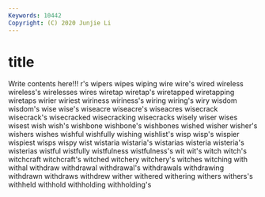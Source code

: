 ```yaml
---
Keywords: 10442
Copyright: (C) 2020 Junjie Li
---
```


# title

Write contents here!!!
r's 
wipers 
wipes 
wiping 
wire 
wire's 
wired 
wireless
wireless's 
wirelesses 
wires 
wiretap 
wiretap's 
wiretapped 
wiretapping 
wiretaps 
wirier 
wiriest
wiriness 
wiriness's 
wiring 
wiring's 
wiry 
wisdom 
wisdom's 
wise 
wise's 
wiseacre
wiseacre's 
wiseacres 
wisecrack 
wisecrack's 
wisecracked 
wisecracking 
wisecracks 
wisely 
wiser 
wises
wisest 
wish 
wish's 
wishbone 
wishbone's 
wishbones 
wished 
wisher 
wisher's 
wishers
wishes 
wishful 
wishfully 
wishing 
wishlist's 
wisp 
wisp's 
wispier 
wispiest 
wisps
wispy 
wist 
wistaria 
wistaria's 
wistarias 
wisteria 
wisteria's 
wisterias 
wistful 
wistfully
wistfulness 
wistfulness's 
wit 
wit's 
witch 
witch's 
witchcraft 
witchcraft's 
witched 
witchery
witchery's 
witches 
witching 
with 
withal 
withdraw 
withdrawal 
withdrawal's 
withdrawals 
withdrawing
withdrawn 
withdraws 
withdrew 
wither 
withered 
withering 
withers 
withers's 
withheld 
withhold
withholding 
withholding's 
